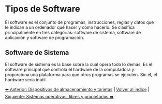 # Tipos de Software

El software es el conjunto de programas, instrucciones, reglas y datos que le indican a un ordenador qué hacer y cómo hacerlo. Se clasifica principalmente en tres categorías: software de sistema, software de aplicación y software de programación.

## Software de Sistema
El software de sistema es la base sobre la cual opera todo lo demás. Es el software principal que controla el hardware de la computadora y proporciona una plataforma para que otros programas se ejecuten. Sin él, el hardware sería inútil.


[⬅️ Anterior: Dispositivos de almacenamiento y tarjetas](AlmacenamientoTarjetas.md) | [Volver al índice](../TablaDeContenidos.md) | [Siguiente: Sistemas operativos: libres y propietarios ➡️](SistemasOperativos.md)
